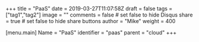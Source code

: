 +++
title = "PaaS"
date = 2019-03-27T11:07:58Z
draft = false
tags = ["tag1","tag2"]
image = ""
comments = false # set false to hide Disqus
share = true	# set false to hide share buttons
author = "Mike"
weight = 400

[menu.main] 
    Name = "PaaS" 
    identifier = "paas"
    parent = "cloud"
+++